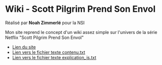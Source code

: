 # Wiki - Scott Pilgrim Prend Son Envol

Réalisé par **Noah Zimmerlé** pour la NSI

Mon site reprend le concept d'un wiki assez simple sur l'univers de la série Netflix "Scott Pilgrim Prend Son Envol"

- [Lien du site](https://wikiscottpilgrim.netlify.app/)
- [Lien vers le fichier texte contenu.txt](https://github.com/HappySunnySun/WikiSP/blob/main/contenu_site.txt)
- [Lien vers le fichier texte explication_js.txt](https://github.com/HappySunnySun/WikiSP/blob/main/explication_js.txt)
